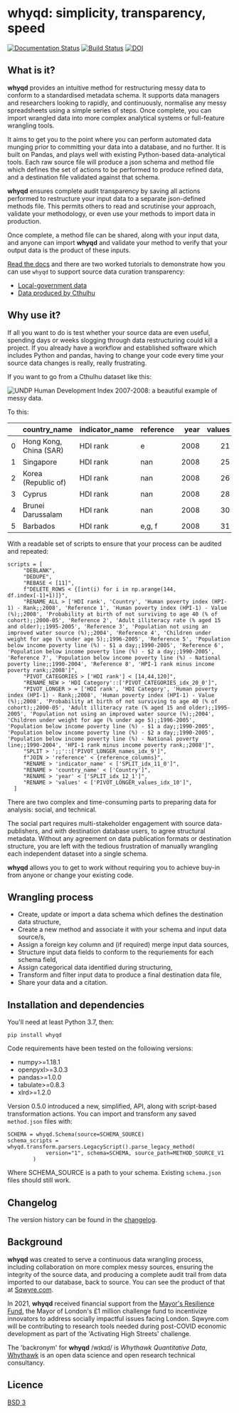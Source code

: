 # whyqd: simplicity, transparency, speed

[![Documentation Status](https://readthedocs.org/projects/whyqd/badge/?version=latest)](https://whyqd.readthedocs.io/en/latest/?badge=latest)
[![Build Status](https://travis-ci.com/whythawk/whyqd.svg?branch=master)](https://travis-ci.com/whythawk/whyqd.svg?branch=master)
[![DOI](https://zenodo.org/badge/239159569.svg)](https://zenodo.org/badge/latestdoi/239159569)

## What is it?

**whyqd** provides an intuitive method for restructuring messy data to conform to a standardised
metadata schema. It supports data managers and researchers looking to rapidly, and continuously,
normalise any messy spreadsheets using a simple series of steps. Once complete, you can import
wrangled data into more complex analytical systems or full-feature wrangling tools.

It aims to get you to the point where you can perform automated data munging prior to
committing your data into a database, and no further. It is built on Pandas, and plays well with
existing Python-based data-analytical tools. Each raw source file will produce a json schema and
method file which defines the set of actions to be performed to produce refined data, and a
destination file validated against that schema.

**whyqd** ensures complete audit transparency by saving all actions performed to restructure
your input data to a separate json-defined methods file. This permits others to read and scrutinise
your approach, validate your methodology, or even use your methods to import data in production.

Once complete, a method file can be shared, along with your input data, and anyone can
import **whyqd** and validate your method to verify that your output data is the product of these
inputs.

[Read the docs](https://whyqd.readthedocs.io/en/latest/) and there are two worked tutorials to demonstrate
how you can use `whyqd` to support source data curation transparency:

- [Local-government data](https://whyqd.readthedocs.io/en/latest/tutorial_local_government_data.html)
- [Data produced by Cthulhu](https://whyqd.readthedocs.io/en/latest/tutorial_cthulhu_data.html)

## Why use it?

If all you want to do is test whether your source data are even useful, spending days or weeks
slogging through data restructuring could kill a project. If you already have a workflow and
established software which includes Python and pandas, having to change your code every time your
source data changes is really, really frustrating.

If you want to go from a Cthulhu dataset like this:

![UNDP Human Development Index 2007-2008: a beautiful example of messy data.](https://raw.githubusercontent.com/whythawk/whyqd/master/docs/images/undp-hdi-2007-8.jpg)

To this:

|     | country_name           | indicator_name | reference | year | values |
| --: | :--------------------- | :------------- | :-------- | ---: | -----: |
|   0 | Hong Kong, China (SAR) | HDI rank       | e         | 2008 |     21 |
|   1 | Singapore              | HDI rank       | nan       | 2008 |     25 |
|   2 | Korea (Republic of)    | HDI rank       | nan       | 2008 |     26 |
|   3 | Cyprus                 | HDI rank       | nan       | 2008 |     28 |
|   4 | Brunei Darussalam      | HDI rank       | nan       | 2008 |     30 |
|   5 | Barbados               | HDI rank       | e,g, f    | 2008 |     31 |

With a readable set of scripts to ensure that your process can be audited and repeated:

```
scripts = [
     "DEBLANK",
     "DEDUPE",
     "REBASE < [11]",
     f"DELETE_ROWS < {[int(i) for i in np.arange(144, df.index[-1]+1)]}",
     "RENAME_ALL > ['HDI rank', 'Country', 'Human poverty index (HPI-1) - Rank;;2008', 'Reference 1', 'Human poverty index (HPI-1) - Value (%);;2008', 'Probability at birth of not surviving to age 40 (% of cohort);;2000-05', 'Reference 2', 'Adult illiteracy rate (% aged 15 and older);;1995-2005', 'Reference 3', 'Population not using an improved water source (%);;2004', 'Reference 4', 'Children under weight for age (% under age 5);;1996-2005', 'Reference 5', 'Population below income poverty line (%) - $1 a day;;1990-2005', 'Reference 6', 'Population below income poverty line (%) - $2 a day;;1990-2005', 'Reference 7', 'Population below income poverty line (%) - National poverty line;;1990-2004', 'Reference 8', 'HPI-1 rank minus income poverty rank;;2008']",
     "PIVOT_CATEGORIES > ['HDI rank'] < [14,44,120]",
     "RENAME_NEW > 'HDI Category'::['PIVOT_CATEGORIES_idx_20_0']",
     "PIVOT_LONGER > = ['HDI rank', 'HDI Category', 'Human poverty index (HPI-1) - Rank;;2008', 'Human poverty index (HPI-1) - Value (%);;2008', 'Probability at birth of not surviving to age 40 (% of cohort);;2000-05', 'Adult illiteracy rate (% aged 15 and older);;1995-2005', 'Population not using an improved water source (%);;2004', 'Children under weight for age (% under age 5);;1996-2005', 'Population below income poverty line (%) - $1 a day;;1990-2005', 'Population below income poverty line (%) - $2 a day;;1990-2005', 'Population below income poverty line (%) - National poverty line;;1990-2004', 'HPI-1 rank minus income poverty rank;;2008']",
     "SPLIT > ';;'::['PIVOT_LONGER_names_idx_9']",
     f"JOIN > 'reference' < {reference_columns}",
     "RENAME > 'indicator_name' < ['SPLIT_idx_11_0']",
     "RENAME > 'country_name' < ['Country']",
     "RENAME > 'year' < ['SPLIT_idx_12_1']",
     "RENAME > 'values' < ['PIVOT_LONGER_values_idx_10']",
  ]
```

There are two complex and time-consuming parts to preparing data for analysis: social, and technical.

The social part requires multi-stakeholder engagement with source data-publishers, and with
destination database users, to agree structural metadata. Without any agreement on data publication
formats or destination structure, you are left with the tedious frustration of manually wrangling
each independent dataset into a single schema.

**whyqd** allows you to get to work without requiring you to achieve buy-in from anyone or change
your existing code.

## Wrangling process

- Create, update or import a data schema which defines the destination data structure,
- Create a new method and associate it with your schema and input data source/s,
- Assign a foreign key column and (if required) merge input data sources,
- Structure input data fields to conform to the requriements for each schema field,
- Assign categorical data identified during structuring,
- Transform and filter input data to produce a final destination data file,
- Share your data and a citation.

## Installation and dependencies

You'll need at least Python 3.7, then:

`pip install whyqd`

Code requirements have been tested on the following versions:

- numpy>=1.18.1
- openpyxl>=3.0.3
- pandas>=1.0.0
- tabulate>=0.8.3
- xlrd>=1.2.0

Version 0.5.0 introduced a new, simplified, API, along with script-based transformation actions. You can import and
transform any saved `method.json` files with:

```
SCHEMA = whyqd.Schema(source=SCHEMA_SOURCE)
schema_scripts = whyqd.transform.parsers.LegacyScript().parse_legacy_method(
            version="1", schema=SCHEMA, source_path=METHOD_SOURCE_V1
        )
```

Where SCHEMA_SOURCE is a path to your schema. Existing `schema.json` files should still work.

## Changelog

The version history can be found in the [changelog](https://github.com/whythawk/whyqd/blob/master/CHANGELOG).

## Background

**whyqd** was created to serve a continuous data wrangling process, including collaboration on more
complex messy sources, ensuring the integrity of the source data, and producing a complete audit
trail from data imported to our database, back to source. You can see the product of that at
[Sqwyre.com](https://sqwyre.com).

In 2021, **whyqd** received financial support from the [Mayor's Resilience Fund](https://challenges.org/mayors-resilience/),
the Mayor of London's £1 million challenge fund to incentivize innovators to address socially impactful issues facing
London. Sqwyre.com will be contributing to research tools needed during post-COVID economic development as part of the
'Activating High Streets' challenge.

The 'backronym' for **whyqd** /wɪkɪd/ is _Whythawk Quantitative Data_, [Whythawk](https://whythawk.com)
is an open data science and open research technical consultancy.

## Licence

[BSD 3](LICENSE)
